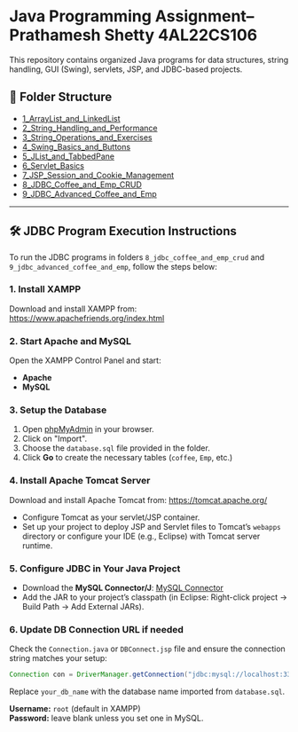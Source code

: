 #  Java Programming Assignment– Prathamesh Shetty 4AL22CS106

This repository contains organized Java programs for data structures, string handling, GUI (Swing), servlets, JSP, and JDBC-based projects.

## 📁 Folder Structure

- [1_ArrayList_and_LinkedList](./1_arrayList_and_linkedList)
- [2_String_Handling_and_Performance](./2_string_handling_and_performance)
- [3_String_Operations_and_Exercises](./3_String_Operations_and_Exercises)
- [4_Swing_Basics_and_Buttons](./4_swing_basics_and_buttons)
- [5_JList_and_TabbedPane](./5_jList_and_tabbedPane)
- [6_Servlet_Basics](./6_servlet_basics)
- [7_JSP_Session_and_Cookie_Management](./7_jsp_session_and_cookie_management)
- [8_JDBC_Coffee_and_Emp_CRUD](./8_jdbc_coffee_and_emp_crud)
- [9_JDBC_Advanced_Coffee_and_Emp](./9_jdbc_advanced_coffee_and_emp)

---

## 🛠️ JDBC Program Execution Instructions

To run the JDBC programs in folders `8_jdbc_coffee_and_emp_crud` and `9_jdbc_advanced_coffee_and_emp`, follow the steps below:

### 1. Install XAMPP
Download and install XAMPP from: https://www.apachefriends.org/index.html

### 2. Start Apache and MySQL
Open the XAMPP Control Panel and start:
- **Apache**
- **MySQL**

### 3. Setup the Database
1. Open [phpMyAdmin](http://localhost/phpmyadmin) in your browser.
2. Click on "Import".
3. Choose the `database.sql` file provided in the folder.
4. Click **Go** to create the necessary tables (`coffee`, `Emp`, etc.)

### 4. Install Apache Tomcat Server
Download and install Apache Tomcat from: https://tomcat.apache.org/

- Configure Tomcat as your servlet/JSP container.
- Set up your project to deploy JSP and Servlet files to Tomcat’s `webapps` directory or configure your IDE (e.g., Eclipse) with Tomcat server runtime.

### 5. Configure JDBC in Your Java Project
- Download the **MySQL Connector/J**: [MySQL Connector](https://dev.mysql.com/downloads/connector/j/)
- Add the JAR to your project’s classpath (in Eclipse: Right-click project → Build Path → Add External JARs).

### 6. Update DB Connection URL if needed
Check the `Connection.java` or `DBConnect.jsp` file and ensure the connection string matches your setup:
```java
Connection con = DriverManager.getConnection("jdbc:mysql://localhost:3306/your_db_name", "root", "");
```
Replace `your_db_name` with the database name imported from `database.sql`.

**Username:** `root` (default in XAMPP)  
**Password:** leave blank unless you set one in MySQL.


